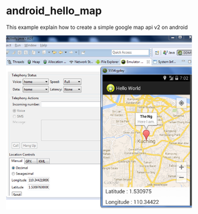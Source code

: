 android_hello_map
=================
This example explain how to create a simple google map api v2 on android

![Alt text](/img/map_api.png "Preview")